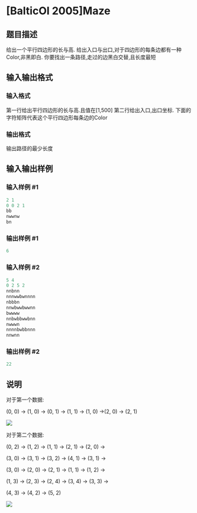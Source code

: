 # [BalticOI 2005]Maze

## 题目描述

给出一个平行四边形的长与高. 给出入口与出口,对于四边形的每条边都有一种Color,非黑即白. 你要找出一条路径,走过的边黑白交替,且长度最短

## 输入输出格式

### 输入格式

第一行给出平行四边形的长与高.且值在[1,500] 第二行给出入口,出口坐标. 下面的字符矩阵代表这个平行四边形每条边的Color

### 输出格式

输出路径的最少长度

## 输入输出样例

### 输入样例 #1

```cpp
2 1
0 0 2 1
bb
nwwnw
bn
```


### 输出样例 #1

```cpp
6
```


### 输入样例 #2

```cpp
5 4
0 2 5 2
nnbnn
nnnwwbwnnnn
nbbbn
nnwbwwbwwnn
bwwww
nnbwbbwwbnn
nwwwn
nnnnbwbbnnn
nnwnn
```


### 输出样例 #2

```cpp
22
```


## 说明

对于第一个数据:

(0, 0) -> (1, 0) -> (0, 1) -> (1, 1) -> (1, 0) ->(2, 0) -> (2, 1)

![](https://cdn.luogu.com.cn/upload/image_hosting/a7qxcn67.png)

对于第二个数据:

(0, 2) -> (1, 2) -> (1, 1) -> (2, 1) -> (2, 0) ->

(3, 0) -> (3, 1) -> (3, 2) -> (4, 1) -> (3, 1) ->

(3, 0) -> (2, 0) -> (2, 1) -> (1, 1) -> (1, 2) ->

(1, 3) -> (2, 3) -> (2, 4) -> (3, 4) -> (3, 3) ->

(4, 3) -> (4, 2) -> (5, 2)

![](https://cdn.luogu.com.cn/upload/image_hosting/8d0gue8n.png)

